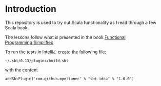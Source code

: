 # Introduction

This repository is used to try out Scala functionality as I read through a few Scala book.

The lessons follow what is presented in the book [Functional Programming,Simplified](https://www.amazon.com/Functional-Programming-Simplified-Alvin-Alexander-ebook/dp/B076J7CJKY)



To run the tests in IntelliJ, create the following file;

```
~/.sbt/0.13/plugins/build.sbt
```

with the content

```
addSbtPlugin("com.github.mpeltonen" % "sbt-idea" % "1.6.0")
```
